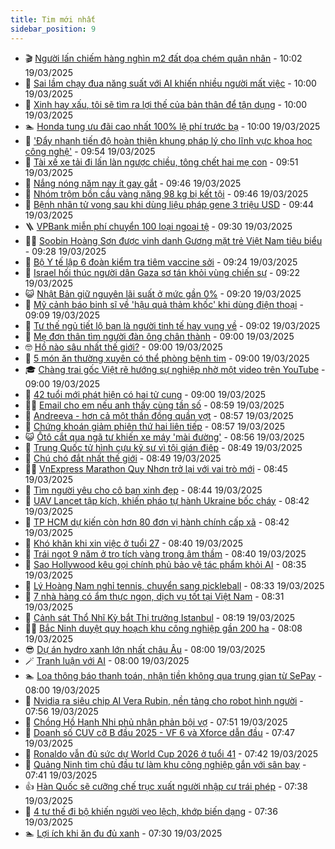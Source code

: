 ```yaml
---
title: Tim mới nhất
sidebar_position: 9
---
```


<!-- vnexpress-tin-moi-nhat:START -->
- 🎬 [Người lấn chiếm hàng nghìn m2 đất dọa chém quân nhân](https://vnexpress.net/nguoi-lan-chiem-hang-nghin-m2-dat-doa-chem-quan-nhan-4863375.html) - 10:02 19/03/2025
- 🐎 [Sai lầm chạy đua năng suất với AI khiến nhiều người mất việc](https://vnexpress.net/sai-lam-chay-dua-nang-suat-voi-ai-khien-nhieu-nguoi-mat-viec-4863279.html) - 10:00 19/03/2025
- 🦍 [Xinh hay xấu, tôi sẽ tìm ra lợi thế của bản thân để tận dụng](https://vnexpress.net/xinh-hay-xau-toi-se-tim-ra-loi-the-cua-ban-than-de-tan-dung-4863098.html) - 10:00 19/03/2025
- 🏊 [Honda tung ưu đãi cao nhất 100% lệ phí trước bạ](https://vnexpress.net/honda-tung-uu-dai-cao-nhat-100-le-phi-truoc-ba-4863216.html) - 10:00 19/03/2025
- 🎊 [&#39;Đẩy nhanh tiến độ hoàn thiện khung pháp lý cho lĩnh vực khoa học công nghệ&#39;](https://vnexpress.net/day-nhanh-tien-do-hoan-thien-khung-phap-ly-cho-linh-vuc-khoa-hoc-cong-nghe-4863351.html) - 09:54 19/03/2025
- 🎃 [Tài xế xe tải đi lấn làn ngược chiều, tông chết hai mẹ con](https://vnexpress.net/tai-xe-xe-tai-di-lan-lan-nguoc-chieu-tong-chet-hai-me-con-4863381.html) - 09:51 19/03/2025
- 🧰 [Nắng nóng năm nay ít gay gắt](https://vnexpress.net/nang-nong-nam-nay-it-gay-gat-4863297.html) - 09:46 19/03/2025
- 🔭 [Nhóm trộm bồn cầu vàng nặng 98 kg bị kết tội](https://vnexpress.net/nhom-trom-bon-cau-vang-nang-98-kg-bi-ket-toi-4863342.html) - 09:46 19/03/2025
- 🫶 [Bệnh nhân tử vong sau khi dùng liệu pháp gene 3 triệu USD](https://vnexpress.net/benh-nhan-tu-vong-sau-khi-dung-lieu-phap-gene-3-trieu-usd-4863372.html) - 09:44 19/03/2025
- 🪜 [VPBank miễn phí chuyển 100 loại ngoại tệ](https://vnexpress.net/vpbank-mien-phi-chuyen-100-loai-ngoai-te-4863367.html) - 09:30 19/03/2025
- 👨‍🏫 [Soobin Hoàng Sơn được vinh danh Gương mặt trẻ Việt Nam tiêu biểu](https://vnexpress.net/soobin-hoang-son-duoc-vinh-danh-guong-mat-tre-viet-nam-tieu-bieu-4863267.html) - 09:28 19/03/2025
- 🎊 [Bộ Y tế lập 6 đoàn kiểm tra tiêm vaccine sởi](https://vnexpress.net/bo-y-te-lap-6-doan-kiem-tra-tiem-vaccine-soi-4863336.html) - 09:24 19/03/2025
- 🎊 [Israel hối thúc người dân Gaza sơ tán khỏi vùng chiến sự](https://vnexpress.net/israel-hoi-thuc-nguoi-dan-gaza-so-tan-khoi-vung-chien-su-4863327.html) - 09:22 19/03/2025
- 😺 [Nhật Bản giữ nguyên lãi suất ở mức gần 0%](https://vnexpress.net/nhat-ban-giu-nguyen-lai-suat-o-muc-gan-0-4863320.html) - 09:20 19/03/2025
- 🐘 [Mỹ cảnh báo binh sĩ về &#39;hậu quả thảm khốc&#39; khi dùng điện thoại](https://vnexpress.net/my-canh-bao-binh-si-ve-hau-qua-tham-khoc-khi-dung-dien-thoai-4863209.html) - 09:09 19/03/2025
- 🌁 [Tư thế ngủ tiết lộ bạn là người tinh tế hay vụng về](https://vnexpress.net/trac-nghiem-tinh-cach-doan-tinh-cach-tu-the-ngu-tiet-lo-ban-la-nguoi-tinh-te-hay-vung-ve-4862944.html) - 09:02 19/03/2025
- 🐲 [Mẹ đơn thân tìm người đàn ông chân thành](https://vnexpress.net/me-don-than-tim-nguoi-dan-ong-chan-thanh-4863334.html) - 09:00 19/03/2025
- 🤓 [Hồ nào sâu nhất thế giới?](https://vnexpress.net/ho-nao-sau-nhat-the-gioi-4862708.html) - 09:00 19/03/2025
- 💪 [5 món ăn thường xuyên có thể phòng bệnh tim](https://vnexpress.net/5-mon-an-thuong-xuyen-co-the-phong-benh-tim-4863283.html) - 09:00 19/03/2025
- 🎓 [Chàng trai gốc Việt rẽ hướng sự nghiệp nhờ một video trên YouTube](https://vnexpress.net/chang-trai-goc-viet-re-huong-su-nghiep-nho-mot-video-tren-youtube-4863077.html) - 09:00 19/03/2025
- 🫣 [42 tuổi mới phát hiện có hai tử cung](https://vnexpress.net/42-tuoi-moi-phat-hien-co-hai-tu-cung-4862862.html) - 09:00 19/03/2025
- 🧑‍💻 [Email cho em nếu anh thấy cùng tần số](https://vnexpress.net/email-cho-em-neu-anh-thay-cung-tan-so-4863330.html) - 08:59 19/03/2025
- 🐲 [Andreeva - hơn cả một thần đồng quần vợt](https://vnexpress.net/andreeva-hon-ca-mot-than-dong-quan-vot-4863285.html) - 08:57 19/03/2025
- 🌝 [Chứng khoán giảm phiên thứ hai liên tiếp](https://vnexpress.net/chung-khoan-giam-phien-thu-hai-lien-tiep-4863355.html) - 08:57 19/03/2025
- 😺 [Ôtô cắt qua ngã tư khiến xe máy &#39;mài đường&#39;](https://vnexpress.net/oto-cat-qua-nga-tu-khien-xe-may-mai-duong-4863349.html) - 08:56 19/03/2025
- 🐎 [Trung Quốc tử hình cựu kỹ sư vì tội gián điệp](https://vnexpress.net/trung-quoc-tu-hinh-cuu-ky-su-vi-toi-gian-diep-4863282.html) - 08:49 19/03/2025
- 🎡 [Chú chó đắt nhất thế giới](https://vnexpress.net/chu-cho-dat-nhat-the-gioi-4863133.html) - 08:49 19/03/2025
- 👨‍🏫 [VnExpress Marathon Quy Nhơn trở lại với vai trò mới](https://vnexpress.net/vnexpress-marathon-quy-nhon-tro-lai-voi-vai-tro-moi-4863149.html) - 08:45 19/03/2025
- 🦆 [Tìm người yêu cho cô bạn xinh đẹp](https://vnexpress.net/tim-nguoi-yeu-cho-co-ban-xinh-dep-4863333.html) - 08:44 19/03/2025
- 🚦 [UAV Lancet tập kích, khiến pháo tự hành Ukraine bốc cháy](https://vnexpress.net/uav-lancet-tap-kich-khien-phao-tu-hanh-ukraine-boc-chay-4863284.html) - 08:42 19/03/2025
- 💫 [TP HCM dự kiến còn hơn 80 đơn vị hành chính cấp xã](https://vnexpress.net/tp-hcm-du-kien-con-hon-80-don-vi-hanh-chinh-cap-xa-4863345.html) - 08:42 19/03/2025
- 🎉 [Khó khăn khi xin việc ở tuổi 27](https://vnexpress.net/kho-khan-khi-xin-viec-o-tuoi-27-4863311.html) - 08:40 19/03/2025
- 🌋 [Trái ngọt 9 năm ở trọ tích vàng trong âm thầm](https://vnexpress.net/trai-ngot-9-nam-o-tro-tich-vang-trong-am-tham-4863302.html) - 08:40 19/03/2025
- 🤖 [Sao Hollywood kêu gọi chính phủ bảo vệ tác phẩm khỏi AI](https://vnexpress.net/sao-hollywood-keu-goi-chinh-phu-bao-ve-tac-pham-khoi-ai-4863185.html) - 08:35 19/03/2025
- 🦏 [Lý Hoàng Nam nghỉ tennis, chuyển sang pickleball](https://vnexpress.net/ly-hoang-nam-nghi-tennis-chuyen-sang-pickleball-4863340.html) - 08:33 19/03/2025
- 🦩 [7 nhà hàng có ẩm thực ngon, dịch vụ tốt tại Việt Nam](https://vnexpress.net/7-nha-hang-co-am-thuc-ngon-dich-vu-tot-tai-viet-nam-4863278.html) - 08:31 19/03/2025
- 👺 [Cảnh sát Thổ Nhĩ Kỳ bắt Thị trưởng Istanbul](https://vnexpress.net/canh-sat-tho-nhi-ky-bat-thi-truong-istanbul-4863276.html) - 08:19 19/03/2025
- 🧑‍🏫 [Bắc Ninh duyệt quy hoạch khu công nghiệp gần 200 ha](https://vnexpress.net/bac-ninh-duyet-quy-hoach-khu-cong-nghiep-gan-200-ha-4863315.html) - 08:08 19/03/2025
- 😎 [Dự án hydro xanh lớn nhất châu Âu](https://vnexpress.net/du-an-hydro-xanh-lon-nhat-chau-au-4863067.html) - 08:00 19/03/2025
- 🪄 [Tranh luận với AI](https://vnexpress.net/tranh-luan-voi-ai-4862847.html) - 08:00 19/03/2025
- 🏊 [Loa thông báo thanh toán, nhận tiền không qua trung gian từ SePay](https://vnexpress.net/loa-thong-bao-thanh-toan-nhan-tien-khong-qua-trung-gian-tu-sepay-4863301.html) - 08:00 19/03/2025
- 💃 [Nvidia ra siêu chip AI Vera Rubin, nền tảng cho robot hình người](https://vnexpress.net/nvidia-ra-sieu-chip-ai-vera-rubin-nen-tang-cho-robot-hinh-nguoi-4863062.html) - 07:56 19/03/2025
- 🦆 [Chồng Hồ Hạnh Nhi phủ nhận phản bội vợ](https://vnexpress.net/chong-ho-hanh-nhi-phu-nhan-phan-boi-vo-4863271.html) - 07:51 19/03/2025
- 🎊 [Doanh số CUV cỡ B đầu 2025 - VF 6 và Xforce dẫn đầu](https://vnexpress.net/doanh-so-cuv-co-b-dau-2025-vf-6-va-xforce-dan-dau-4863090.html) - 07:47 19/03/2025
- 👺 [Ronaldo vẫn đủ sức dự World Cup 2026 ở tuổi 41](https://vnexpress.net/ronaldo-van-du-suc-du-world-cup-2026-o-tuoi-41-4863074.html) - 07:42 19/03/2025
- 🎡 [Quảng Ninh tìm chủ đầu tư làm khu công nghiệp gắn với sân bay](https://vnexpress.net/quang-ninh-tim-chu-dau-tu-lam-khu-cong-nghiep-gan-voi-san-bay-4863251.html) - 07:41 19/03/2025
- 👍 [Hàn Quốc sẽ cưỡng chế trục xuất người nhập cư trái phép](https://vnexpress.net/han-quoc-se-cuong-che-truc-xuat-nguoi-nhap-cu-trai-phep-4863236.html) - 07:38 19/03/2025
- 🐎 [4 tư thế đi bộ khiến người vẹo lệch, khớp biến dạng](https://vnexpress.net/4-tu-the-di-bo-khien-nguoi-veo-lech-khop-bien-dang-4862677.html) - 07:36 19/03/2025
- 🏊 [Lợi ích khi ăn đu đủ xanh](https://vnexpress.net/loi-ich-khi-an-du-du-xanh-4863122.html) - 07:30 19/03/2025<!-- vnexpress-tin-moi-nhat:END -->
